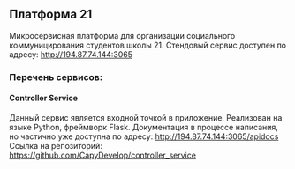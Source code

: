 ## Платформа 21

Микросервисная платформа для организации социального коммуницирования студентов школы 21.
Стендовый сервис доступен по адресу: http://194.87.74.144:3065

### Перечень сервисов:
#### Controller Service
Данный сервис является входной точкой в приложение. Реализован на языке Python, фреймворк Flask.
Документация в процессе написания, но частично уже доступна по адресу: http://194.87.74.144:3065/apidocs
Ссылка на репозиторий: https://github.com/CapyDevelop/controller_service
